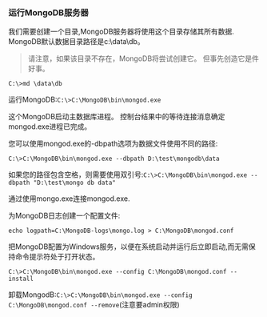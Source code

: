 ### 运行MongoDB服务器

我们需要创建一个目录,MongoDB服务器将使用这个目录存储其所有数据. MongoDB默认数据目录路径是c:\data\db。 

>请注意，如果该目录不存在，MongoDB将尝试创建它。 但事先创造它是件好事。

`C:\>md \data\db`

运行MongoDB:`C:\>C:\MongoDB\bin\mongod.exe`

这个MongoDB启动主数据库进程。 控制台结果中的等待连接消息确定mongod.exe进程已完成。

您可以使用mongod.exe的-dbpath选项为数据文件使用不同的路径:

`C:\>C:\MongoDB\bin\mongod.exe --dbpath D:\test\mongodb\data`

如果您的路径包含空格，则需要使用双引号:`C:\>C:\MongoDB\bin\mongod.exe --dbpath "D:\test\mongo db data"
`

通过使用mongo.exe连接mongod.exe.

为MongoDB日志创建一个配置文件:

`echo logpath=C:\MongoDB-logs\mongo.log > C:\MongoDB\mongod.conf`

把MongoDB配置为Windows服务，以便在系统启动并运行后立即启动,而无需保持命令提示符处于打开状态。

`C:\>C:\MongoDB\bin\mongod.exe --config C:\MongoDB\mongod.conf --install`

卸载MongodB:`C:\>C:\MongoDB\bin\mongod.exe --config C:\MongoDB\mongod.conf --remove`(注意要admin权限)

